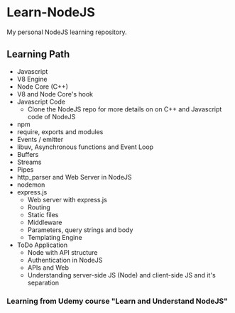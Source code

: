 # Learn-NodeJS
My personal NodeJS learning repository.


## Learning Path
- Javascript
- V8 Engine
- Node Core (C++)
- V8 and Node Core's hook
- Javascript Code
  - Clone the NodeJS repo for more details on on C++ and Javascript code of NodeJS
- npm
- require, exports and modules
- Events / emitter
- libuv, Asynchronous functions and Event Loop
- Buffers
- Streams
- Pipes
- http_parser and Web Server in NodeJS
- nodemon
- express.js
  - Web server with express.js
  - Routing
  - Static files
  - Middleware
  - Parameters, query strings and body
  - Templating Engine
- ToDo Application
  - Node with API structure
  - Authentication in NodeJS
  - APIs and Web
  - Understanding server-side JS (Node) and client-side JS and it's separation


### Learning from Udemy course "Learn and Understand NodeJS"

